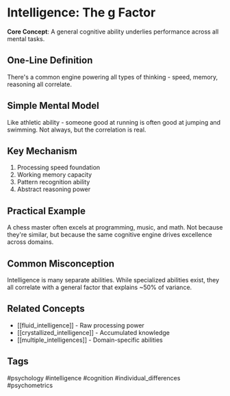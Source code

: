 # Intelligence: The g Factor

**Core Concept**: A general cognitive ability underlies performance across all mental tasks.

## One-Line Definition
There's a common engine powering all types of thinking - speed, memory, reasoning all correlate.

## Simple Mental Model
Like athletic ability - someone good at running is often good at jumping and swimming. Not always, but the correlation is real.

## Key Mechanism
1. Processing speed foundation
2. Working memory capacity
3. Pattern recognition ability
4. Abstract reasoning power

## Practical Example
A chess master often excels at programming, music, and math. Not because they're similar, but because the same cognitive engine drives excellence across domains.

## Common Misconception
Intelligence is many separate abilities. While specialized abilities exist, they all correlate with a general factor that explains ~50% of variance.

## Related Concepts
- [[fluid_intelligence]] - Raw processing power
- [[crystallized_intelligence]] - Accumulated knowledge
- [[multiple_intelligences]] - Domain-specific abilities

## Tags
#psychology #intelligence #cognition #individual_differences #psychometrics